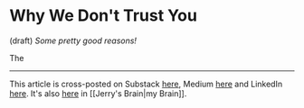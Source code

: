 # Why We Don't Trust You
 (draft) 
*Some pretty good reasons!* 

The 

--- 
This article is cross-posted on Substack [here](), Medium [here]() and LinkedIn [here](). It's also [here]() in [[Jerry's Brain|my Brain]]. 